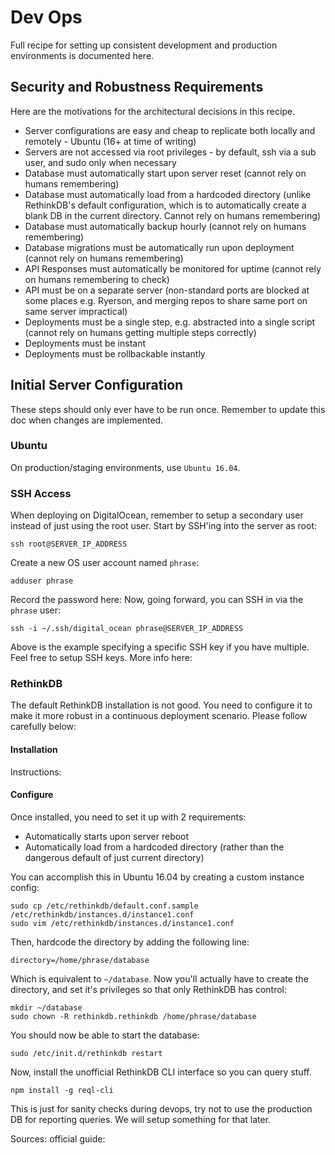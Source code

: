 # Dev Ops
Full recipe for setting up consistent development and production environments is documented here.

## Security and Robustness Requirements
Here are the motivations for the architectural decisions in this recipe.

- Server configurations are easy and cheap to replicate both locally and remotely - Ubuntu (16+ at time of writing)
- Servers are not accessed via root privileges - by default, ssh via a sub user, and sudo only when necessary
- Database must automatically start upon server reset (cannot rely on humans remembering)
- Database must automatically load from a hardcoded directory (unlike RethinkDB's default configuration, which is to automatically create a blank DB in the current directory. Cannot rely on humans remembering)
- Database must automatically backup hourly (cannot rely on humans remembering)
- Database migrations must be automatically run upon deployment (cannot rely on humans remembering)
- API Responses must automatically be monitored for uptime (cannot rely on humans remembering to check)
- API must be on a separate server (non-standard ports are blocked at some places e.g. Ryerson, and merging repos to share same port on same server impractical)
- Deployments must be a single step, e.g. abstracted into a single script (cannot rely on humans getting multiple steps correctly)
- Deployments must be instant
- Deployments must be rollbackable instantly 

## Initial Server Configuration
These steps should only ever have to be run once. Remember to update this doc when changes are implemented.

### Ubuntu
On production/staging environments, use `Ubuntu 16.04`.

### SSH Access
When deploying on DigitalOcean, remember to setup a secondary user instead of just using the root user.
Start by SSH'ing into the server as root:

    ssh root@SERVER_IP_ADDRESS

Create a new OS user account named `phrase`:

    adduser phrase

Record the password here:
[](https://docs.google.com/a/phrase.fm/spreadsheets/d/16FWt_OTcICjk4RsWUGjZPIM9VAqUdDDObyR7RfmSjLk/edit?usp=sharing)
Now, going forward, you can SSH in via the `phrase` user:

    ssh -i ~/.ssh/digital_ocean phrase@SERVER_IP_ADDRESS

Above is the example specifying a specific SSH key if you have multiple. Feel free to setup SSH keys. More info here:
[](https://www.digitalocean.com/community/tutorials/initial-server-setup-with-ubuntu-14-04)

### RethinkDB
The default RethinkDB installation is not good.
You need to configure it to make it more robust in a continuous deployment scenario.
Please follow carefully below:

#### Installation
Instructions: [](https://www.rethinkdb.com/docs/install/ubuntu/)

#### Configure
Once installed, you need to set it up with 2 requirements:

- Automatically starts upon server reboot
- Automatically load from a hardcoded directory (rather than the dangerous default of just current directory)

You can accomplish this in Ubuntu 16.04 by creating a custom instance config:

    sudo cp /etc/rethinkdb/default.conf.sample /etc/rethinkdb/instances.d/instance1.conf
    sudo vim /etc/rethinkdb/instances.d/instance1.conf
  
Then, hardcode the directory by adding the following line:

    directory=/home/phrase/database
  
Which is equivalent to `~/database`. Now you'll actually have to create the directory,
and set it's privileges so that only RethinkDB has control:

    mkdir ~/database
    sudo chown -R rethinkdb.rethinkdb /home/phrase/database
  
You should now be able to start the database:

    sudo /etc/init.d/rethinkdb restart

Now, install the unofficial RethinkDB CLI interface so you can query stuff.

    npm install -g reql-cli

This is just for sanity checks during devops, try not to use the production DB for reporting queries.
We will setup something for that later.

Sources: official guide: [](https://www.rethinkdb.com/docs/start-on-startup/)

